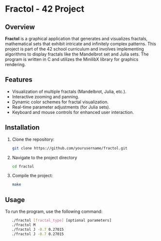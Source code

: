 # Fractol - 42 Project

## Overview

**Fractol** is a graphical application that generates and visualizes fractals, mathematical sets that exhibit intricate and infinitely complex patterns. This project is part of the 42 school curriculum and involves implementing algorithms to display fractals like the Mandelbrot set and Julia sets. The program is written in C and utilizes the MinilibX library for graphics rendering.

## Features

- Visualization of multiple fractals (Mandelbrot, Julia, etc.).
- Interactive zooming and panning.
- Dynamic color schemes for fractal visualization.
- Real-time parameter adjustments (for Julia sets).
- Keyboard and mouse controls for enhanced user interaction.

## Installation

1. Clone the repository:  
   ```bash
   git clone https://github.com/yourusername/fractol.git
   
2. Navigate to the project directory
     ```bash
   cd fractol
3. Compile the project:
    ```bash
    make

## Usage

To run the program, use the following command:
   ```bash
      ./fractol [fractal_type] [optional parameters]
      ./fractol M
      ./fractol J -0.7 0.27015
      ./fractol J -0.7 0.27015

